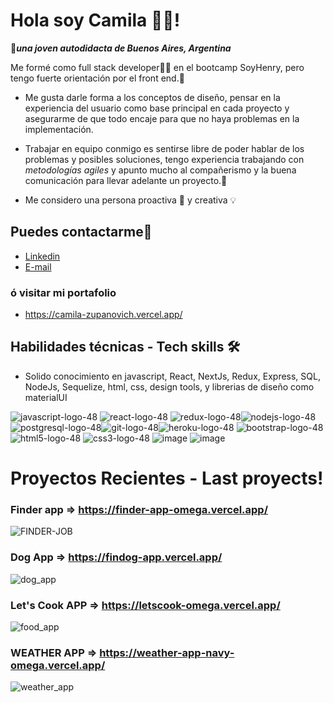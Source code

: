 # Hola soy Camila 🙋‍♀️!
📌***una joven autodidacta de Buenos Aires, Argentina***
<p>Me formé como full stack developer👩‍💻 en el bootcamp SoyHenry, pero tengo fuerte orientación por el front end.🎨</p>

* Me gusta darle forma a los conceptos de diseño, pensar en la experiencia del usuario como base principal en cada proyecto y asegurarme de que todo encaje para que no haya problemas en la implementación.

* Trabajar en equipo conmigo es sentirse libre de poder hablar de los problemas y posibles soluciones, tengo experiencia trabajando con <em>metodologías agiles</em> y apunto mucho al compañerismo y la buena comunicación para llevar adelante un proyecto.🚀

* Me considero una persona proactiva 🦾 y creativa 💡

## Puedes contactarme📲
* <a href="https://www.linkedin.com/in/camila-antonela-florencia-zupanovich/"> Linkedin </a>
* <a href="mailto:cami.zupanovich@hotmail.com" target="_blank"> E-mail </a>
### ó visitar mi portafolio
* https://camila-zupanovich.vercel.app/

## Habilidades técnicas - Tech skills 🛠

* Solido conocimiento en javascript, React, NextJs, Redux, Express, SQL, NodeJs, Sequelize, html, css, design tools, y librerias de diseño como materialUI

![javascript-logo-48](https://user-images.githubusercontent.com/88290587/177467627-eac8ab39-d0aa-44ce-9942-df0eb13c51e3.png) ![react-logo-48](https://user-images.githubusercontent.com/88290587/177467664-875c3cec-d16b-4767-9fb1-ee30d7a51ee2.png) ![redux-logo-48](https://user-images.githubusercontent.com/88290587/177467683-032a6183-4009-4246-b114-0b2cc357fb74.png)![nodejs-logo-48](https://user-images.githubusercontent.com/88290587/177467991-52a5ffa9-7669-4931-bb96-13e1fa6ac305.png)![postgresql-logo-48](https://user-images.githubusercontent.com/88290587/177468027-690fbdc5-673b-401d-a6b9-149504b80ad0.png)![git-logo-48](https://user-images.githubusercontent.com/88290587/177468049-a4e22240-b0cc-4bf5-98db-5be522a52acf.png)![heroku-logo-48](https://user-images.githubusercontent.com/88290587/177468313-8545f4f8-6c8c-47a2-9267-fc204070921d.png) ![bootstrap-logo-48](https://user-images.githubusercontent.com/88290587/177468609-c42f6bd0-d136-458e-b1d9-ff8572054018.png) ![html5-logo-48](https://user-images.githubusercontent.com/88290587/177468631-6b00716d-285c-4a9a-a6ec-98cedf32e4e0.png) ![css3-logo-48](https://user-images.githubusercontent.com/88290587/177468646-471abfdd-f4a5-4d1a-a6d5-dfcb8fa1af8a.png)
![image](https://user-images.githubusercontent.com/88290587/177469975-6fd1b112-d810-428d-aaa3-17b5e217ca0a.png) ![image](https://user-images.githubusercontent.com/88290587/177469673-91549b12-7896-4b2d-8ef8-cffedc4097e4.png)



# Proyectos Recientes - Last proyects!

### Finder app => https://finder-app-omega.vercel.app/

![FINDER-JOB](https://user-images.githubusercontent.com/88290587/174130729-49e63a54-8862-4058-8ec7-921341f034a2.png)

### Dog App => https://findog-app.vercel.app/

![dog_app](https://user-images.githubusercontent.com/88290587/177466236-b2e4a6d8-79ad-4ad5-b22d-5e903c5ab8a8.png)


### Let's Cook APP => https://letscook-omega.vercel.app/

![food_app](https://user-images.githubusercontent.com/88290587/177466025-5368bd12-d8a6-471d-bce2-e1d99ad64101.png)


### WEATHER APP => https://weather-app-navy-omega.vercel.app/

![weather_app](https://user-images.githubusercontent.com/88290587/177465918-ca4d2f61-76f9-466c-835b-03976ade32a5.png)
